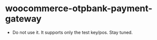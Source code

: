 woocommerce-otpbank-payment-gateway
===========================

- Do not use it. It supports only the test key/pos. Stay tuned.
